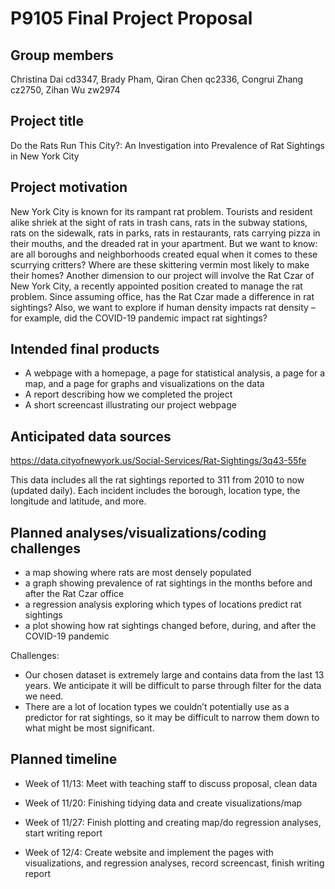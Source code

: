 P9105 Final Project Proposal
================

## Group members

Christina Dai cd3347, Brady Pham, Qiran Chen qc2336, Congrui Zhang
cz2750, Zihan Wu zw2974

## Project title

Do the Rats Run This City?: An Investigation into Prevalence of Rat
Sightings in New York City

## Project motivation

New York City is known for its rampant rat problem. Tourists and
resident alike shriek at the sight of rats in trash cans, rats in the
subway stations, rats on the sidewalk, rats in parks, rats in
restaurants, rats carrying pizza in their mouths, and the dreaded rat in
your apartment. But we want to know: are all boroughs and neighborhoods
created equal when it comes to these scurrying critters? Where are these
skittering vermin most likely to make their homes? Another dimension to
our project will involve the Rat Czar of New York City, a recently
appointed position created to manage the rat problem. Since assuming
office, has the Rat Czar made a difference in rat sightings? Also, we
want to explore if human density impacts rat density – for example, did
the COVID-19 pandemic impact rat sightings?

## Intended final products

- A webpage with a homepage, a page for statistical analysis, a page for
  a map, and a page for graphs and visualizations on the data
- A report describing how we completed the project
- A short screencast illustrating our project webpage

## Anticipated data sources

<https://data.cityofnewyork.us/Social-Services/Rat-Sightings/3q43-55fe>

This data includes all the rat sightings reported to 311 from 2010 to
now (updated daily). Each incident includes the borough, location type,
the longitude and latitude, and more.

## Planned analyses/visualizations/coding challenges

- a map showing where rats are most densely populated
- a graph showing prevalence of rat sightings in the months before and
  after the Rat Czar office
- a regression analysis exploring which types of locations predict rat
  sightings
- a plot showing how rat sightings changed before, during, and after the
  COVID-19 pandemic

Challenges:

- Our chosen dataset is extremely large and contains data from the last
  13 years. We anticipate it will be difficult to parse through filter
  for the data we need.
- There are a lot of location types we couldn’t potentially use as a
  predictor for rat sightings, so it may be difficult to narrow them
  down to what might be most significant.

## Planned timeline

- Week of 11/13: Meet with teaching staff to discuss proposal, clean
  data

- Week of 11/20: Finishing tidying data and create visualizations/map

- Week of 11/27: Finish plotting and creating map/do regression
  analyses, start writing report

- Week of 12/4: Create website and implement the pages with
  visualizations, and regression analyses, record screencast, finish
  writing report
